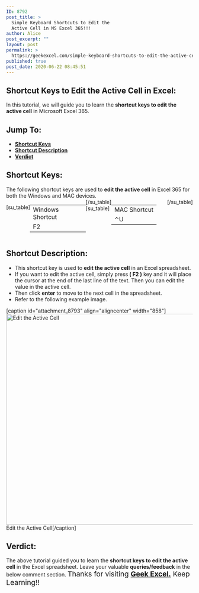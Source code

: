```yaml
---
ID: 8792
post_title: >
  Simple Keyboard Shortcuts to Edit the
  Active Cell in MS Excel 365!!!
author: Alice
post_excerpt: ""
layout: post
permalink: >
  https://geekexcel.com/simple-keyboard-shortcuts-to-edit-the-active-cell-in-ms-excel-365/
published: true
post_date: 2020-06-22 08:45:51
---
```

<h2>Shortcut Keys to Edit the Active Cell in Excel:</h2>
In this tutorial, we will guide you to learn the <strong>shortcut keys to edit the active cell</strong> in Microsoft Excel 365.
<h2>Jump To:</h2>
<ul>
 	<li><strong><a href="#1">Shortcut Keys</a></strong></li>
 	<li><strong><a href="#2">Shortcut Description</a></strong></li>
 	<li><strong><a href="#3">Verdict</a></strong></li>
</ul>
<h2 id="1">Shortcut Keys:</h2>
The following shortcut keys are used to <strong>edit the active cell</strong> in Excel 365 for both the Windows and MAC devices.
<div style="display: flex;">

[su_table]
<table>
<tbody>
<tr>
<td>Windows Shortcut</td>
</tr>
<tr>
<td style="display: flex;"><span class="key-flex"><span class="win-key"><span class="custom-span-key">F2</span></span></span></td>
</tr>
</tbody>
</table>
[/su_table]
[su_table]
<table style="float: right;">
<tbody>
<tr>
<td>MAC Shortcut</td>
</tr>
<tr>
<td style="display: flex;"><span class="key-flex"><span class="mac-key"><span class="custom-span-key">⌃</span></span></span><span class="key-flex"><span class="mac-key"><span class="custom-span-key">U</span></span></span></td>
</tr>
</tbody>
</table>
[/su_table]

</div>
<h2 id="2">Shortcut Description:</h2>
<ul>
 	<li>This shortcut key is used to <strong>edit the active cell</strong> in an Excel spreadsheet.</li>
 	<li>If you want to edit the active cell, simply press<strong> ( F2 )</strong> key and it will place the cursor at the end of the last line of the text. Then you can edit the value in the active cell.</li>
 	<li>Then click <strong>enter</strong> to move to the next cell in the spreadsheet.</li>
 	<li>Refer to the following example image.</li>
</ul>
[caption id="attachment_8793" align="aligncenter" width="858"]<img class="size-full wp-image-8793" src="https://geekexcel.com/wp-content/uploads/2020/06/ezgif.com-optimize-8-1.gif" alt="Edit the Active Cell" width="858" height="570" /> Edit the Active Cell[/caption]
<h2 id="3">Verdict:</h2>
The above tutorial guided you to learn the <strong>shortcut keys to edit the active cell</strong> in the Excel spreadsheet. Leave your valuable <strong>queries/feedback</strong> in the below comment section. <span style="font-size: 19px;">Thanks for visiting <strong><a href="https://geekexcel.com/">Geek Excel.</a></strong> Keep Learning!!</span>